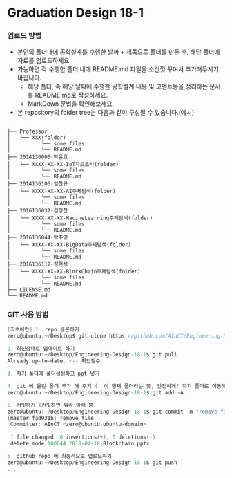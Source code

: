 # Graduation Design 18-1

### 업로드 방법
* 본인의 폴더내에 공학설계를 수행한 날짜 + 제목으로 폴더를 만든 후, 해당 폴더에 자료를 업로드하세요.
* 가능하면 각 수행한 폴더 내에 README.md 파일을 소신껏 꾸며서 추가해두시기 바랍니다.
    - 해당 폴더, 즉 해당 날짜에 수행한 공학설계 내용 및 코멘트등을 정리하는 문서를 README.md로 작성하세요.
    - MarkDown 문법을 확인해보세요.
* 본 repository의 folder tree는 다음과 같이 구성될 수 있습니다.(예시)

```
 .
├── Professor
│   └── XXX(folder)
│          └── some files
│          └── README.md
├── 2014136005-박윤호
│   └── XXXX-XX-XX-IoT자료조사(folder)
│          └── some files
│          └── README.md
├── 2014136106-임찬규
│   └── XXXX-XX-XX-AI주제탐색(folder)
│          └── some files
│          └── README.md
├── 2016136032-김형찬
│   └── XXXX-XX-XX-MacineLearning주제탐색(folder)
│          └── some files
│          └── README.md
├── 2016136044-박주영
│   └── XXXX-XX-XX-BigData주제탐색(folder)
│          └── some files
│          └── README.md
├── 2016136112-정현석
│   └── XXXX-XX-XX-BlockChain주제탐색(folder)
│          └── some files
│          └── README.md
├── LICENSE.md
└── README.md
```

### GIT 사용 방법 

```c
[최초에만] 1. repo 클론하기
zero@ubuntu:~/Desktop$ git clone https://github.com/AInCT/Engineering-Design-18-1.git

2. 최신상태로 업데이트 하기
zero@ubuntu:~/Desktop/Engineering-Design-18-1$ git pull
Already up-to-date. <-- 확인필수

3. 자기 폴더에 폴더생성하고 ppt 넣기

4. git 에 올린 폴더 추가 해 주기 (. 이 현재 폴더라는 뜻, 안전하게? 자기 폴더로 이동해서 명령어 치기)
zero@ubuntu:~/Desktop/Engineering-Design-18-1$ git add -A .

5. 커밋하기 (커밋하면 뭐라 아래 뜸)
zero@ubuntu:~/Desktop/Engineering-Design-18-1$ git commit -m "remove file"
[master fad931b] remove file
 Committer: AInCT <zero@ubuntu.ubuntu-domain>
...
 1 file changed, 0 insertions(+), 0 deletions(-)
 delete mode 100644 2018-04-18-Blockchain.pptx

6. github repo 에 최종적으로 업로드하기
zero@ubuntu:~/Desktop/Engineering-Design-18-1$ git push
...
```
